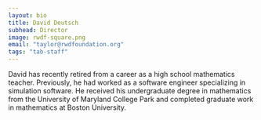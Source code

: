 ```yaml
---
layout: bio
title: David Deutsch
subhead: Director
image: rwdf-square.png
email: "taylor@rwdfoundation.org"
tags: "tab-staff"
---
```


David has recently retired from a career as a high school mathematics teacher. Previously, he had worked as a software engineer specializing in simulation software.  He received his undergraduate degree in mathematics from the University of Maryland College Park and completed graduate work in mathematics at Boston University.

